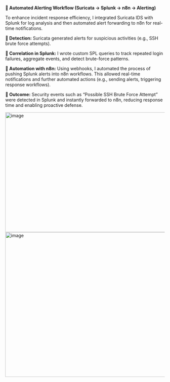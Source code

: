 
**🚀 Automated Alerting Workflow (Suricata → Splunk → n8n → Alerting)**

To enhance incident response efficiency, I integrated Suricata IDS with Splunk for log analysis and then automated alert forwarding to n8n for real-time notifications.

**📌 Detection:** Suricata generated alerts for suspicious activities (e.g., SSH brute force attempts).

**📌 Correlation in Splunk:** I wrote custom SPL queries to track repeated login failures, aggregate events, and detect brute-force patterns.

**📌 Automation with n8n:** Using webhooks, I automated the process of pushing Splunk alerts into n8n workflows. This allowed real-time notifications and further automated actions (e.g., sending alerts, triggering response workflows).

**📌 Outcome:** Security events such as “Possible SSH Brute Force Attempt” were detected in Splunk and instantly forwarded to n8n, reducing response time and enabling proactive defense.

<img width="1303" height="379" alt="image" src="https://github.com/user-attachments/assets/9c510bcc-f753-4c17-8cb4-39458a52f4e2" />



<img width="1074" height="458" alt="image" src="https://github.com/user-attachments/assets/ef88f567-85c0-4604-bf7c-e1a2536129b2" />


